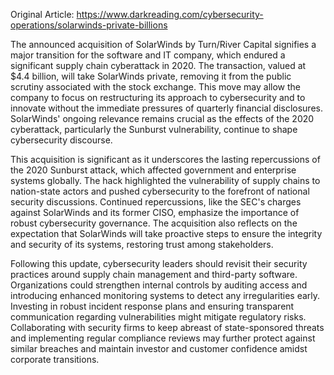 Original Article: https://www.darkreading.com/cybersecurity-operations/solarwinds-private-billions

The announced acquisition of SolarWinds by Turn/River Capital signifies a major transition for the software and IT company, which endured a significant supply chain cyberattack in 2020. The transaction, valued at $4.4 billion, will take SolarWinds private, removing it from the public scrutiny associated with the stock exchange. This move may allow the company to focus on restructuring its approach to cybersecurity and to innovate without the immediate pressures of quarterly financial disclosures. SolarWinds' ongoing relevance remains crucial as the effects of the 2020 cyberattack, particularly the Sunburst vulnerability, continue to shape cybersecurity discourse.

This acquisition is significant as it underscores the lasting repercussions of the 2020 Sunburst attack, which affected government and enterprise systems globally. The hack highlighted the vulnerability of supply chains to nation-state actors and pushed cybersecurity to the forefront of national security discussions. Continued repercussions, like the SEC's charges against SolarWinds and its former CISO, emphasize the importance of robust cybersecurity governance. The acquisition also reflects on the expectation that SolarWinds will take proactive steps to ensure the integrity and security of its systems, restoring trust among stakeholders.

Following this update, cybersecurity leaders should revisit their security practices around supply chain management and third-party software. Organizations could strengthen internal controls by auditing access and introducing enhanced monitoring systems to detect any irregularities early. Investing in robust incident response plans and ensuring transparent communication regarding vulnerabilities might mitigate regulatory risks. Collaborating with security firms to keep abreast of state-sponsored threats and implementing regular compliance reviews may further protect against similar breaches and maintain investor and customer confidence amidst corporate transitions.
